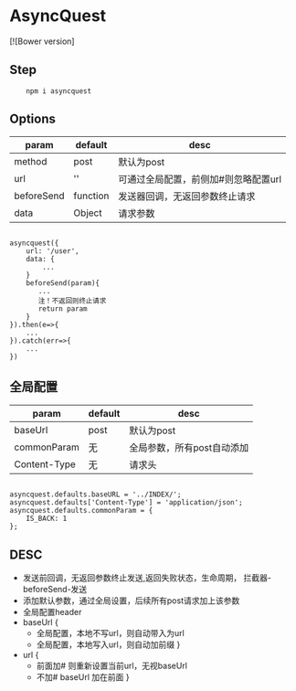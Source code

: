 # AsyncQuest

[![Bower version]

## Step

```
    npm i asyncquest
```

## Options

| param | default | desc |
|  ----  | ----  | ---- |
| method | post | 默认为post |
| url | '' | 可通过全局配置，前侧加#则忽略配置url |
| beforeSend | function | 发送器回调，无返回参数终止请求 |
| data | Object | 请求参数 |

##

```
asyncquest({
    url: '/user',
    data: {
        ...
    }
    beforeSend(param){
       ...
       注！不返回则终止请求
       return param
    }
}).then(e=>{
    ...
}).catch(err=>{
    ...
})
```

## 全局配置

| param | default | desc |
|  ----  | ----  | ---- |
| baseUrl | post | 默认为post |
| commonParam | 无 | 全局参数，所有post自动添加 |
| Content-Type | 无 | 请求头 |

##

```
asyncquest.defaults.baseURL = '../INDEX/';
asyncquest.defaults['Content-Type'] = 'application/json';
asyncquest.defaults.commonParam = {
    IS_BACK: 1
};
```


## DESC

- 发送前回调，无返回参数终止发送,返回失败状态，生命周期， 拦截器-beforeSend-发送
- 添加默认参数，通过全局设置，后续所有post请求加上该参数
- 全局配置header
- baseUrl {
    - 全局配置，本地不写url，则自动带入为url
    - 全局配置，本地写入url，则自动加前缀
}
- url {
    - 前面加# 则重新设置当前url，无视baseUrl
    - 不加# baseUrl 加在前面
}




